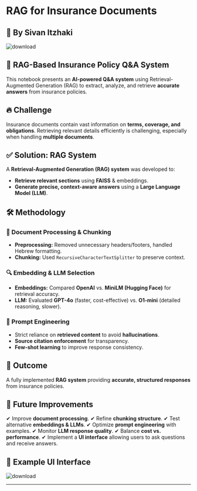 # RAG for Insurance Documents

## 📌 By Sivan Itzhaki

![download](https://github.com/user-attachments/assets/51f6c82a-2e93-4b84-841b-8fdd74bcf63c)


## 🔹 RAG-Based Insurance Policy Q&A System
This notebook presents an **AI-powered Q&A system** using Retrieval-Augmented Generation (RAG) to extract, analyze, and retrieve **accurate answers** from insurance policies.

## 🔥 Challenge
Insurance documents contain vast information on **terms, coverage, and obligations**. Retrieving relevant details efficiently is challenging, especially when handling **multiple documents**.

## ✅ Solution: RAG System
A **Retrieval-Augmented Generation (RAG) system** was developed to:
- **Retrieve relevant sections** using **FAISS** & embeddings.
- **Generate precise, context-aware answers** using a **Large Language Model (LLM)**.

## 🛠 Methodology
### 📄 Document Processing & Chunking
- **Preprocessing:** Removed unnecessary headers/footers, handled Hebrew formatting.
- **Chunking:** Used `RecursiveCharacterTextSplitter` to preserve context.

### 🔍 Embedding & LLM Selection
- **Embeddings:** Compared **OpenAI** vs. **MiniLM (Hugging Face)** for retrieval accuracy.
- **LLM:** Evaluated **GPT-4o** (faster, cost-effective) vs. **O1-mini** (detailed reasoning, slower).

### 🎯 Prompt Engineering
- Strict reliance on **retrieved content** to avoid **hallucinations**.
- **Source citation enforcement** for transparency.
- **Few-shot learning** to improve response consistency.

## 🚀 Outcome
A fully implemented **RAG system** providing **accurate, structured responses** from insurance policies.

## 🔮 Future Improvements
✔ Improve **document processing**.
✔ Refine **chunking structure**.
✔ Test alternative **embeddings & LLMs**.
✔ Optimize **prompt engineering** with examples.
✔ Monitor **LLM response quality**.
✔ Balance **cost vs. performance**.
✔ Implement a **UI interface** allowing users to ask questions and receive answers.

## 🎨 Example UI Interface

![download](https://github.com/user-attachments/assets/db1ce596-e46b-4851-88fa-16f3296cd87c)

---


